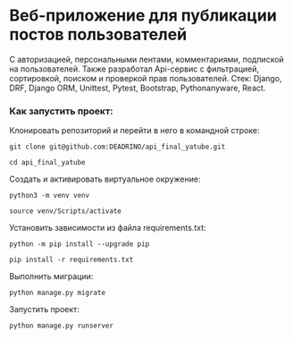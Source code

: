 # Веб-приложение для публикации постов пользователей
С авторизацией, персональными лентами, комментариями, подпиской на пользователей. Также разработал Api-сервис с фильтрацией, сортировкой, поиском и проверкой прав пользователей.
Стек: Django, DRF, Django ORM, Unittest, Pytest, Bootstrap, Pythonanyware, React.
### Как запустить проект:

Клонировать репозиторий и перейти в него в командной строке:

```
git clone git@github.com:DEADRINO/api_final_yatube.git
```

```
cd api_final_yatube
```

Cоздать и активировать виртуальное окружение:

```
python3 -m venv venv
```

```
source venv/Scripts/activate
```

Установить зависимости из файла requirements.txt:

```
python -m pip install --upgrade pip
```

```
pip install -r requirements.txt
```

Выполнить миграции:

```
python manage.py migrate
```

Запустить проект:

```
python manage.py runserver
```
